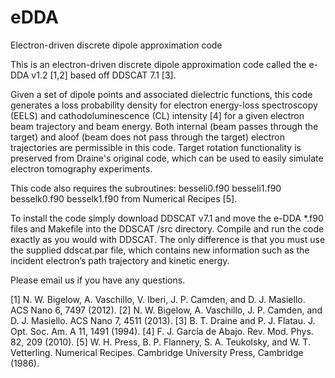 # eDDA
Electron-driven discrete dipole approximation code

This is an electron-driven discrete dipole approximation code called the e-DDA v1.2 [1,2] based off DDSCAT 7.1 [3].

Given a set of dipole points and associated dielectric functions, this code generates a loss probability density for electron energy-loss spectroscopy (EELS) and cathodoluminescence (CL) intensity [4] for a given electron beam trajectory and beam energy. Both internal (beam passes through the target) and aloof (beam does not pass through the target) electron trajectories are permissible in this code. Target rotation functionality is preserved from Draine's original code, which can be used to easily simulate electron tomography experiments.

This code also requires the subroutines:
besseli0.f90
besseli1.f90
besselk0.f90
besselk1.f90
from Numerical Recipes [5].

To install the code simply download DDSCAT v7.1 and move the e-DDA *.f90 files and Makefile into the DDSCAT /src directory.  Compile and run the code exactly as you would with DDSCAT. The only difference is that you must use the supplied ddscat.par file, which contains new information such as the incident electron’s path trajectory and kinetic energy.

Please email us if you have any questions.

[1] N. W. Bigelow, A. Vaschillo, V. Iberi, J. P. Camden, and D. J. Masiello. ACS Nano 6, 7497 (2012).
[2] N. W. Bigelow, A. Vaschillo, J. P. Camden, and D. J. Masiello. ACS Nano 7, 4511 (2013).
[3] B. T. Draine and P. J. Flatau. J. Opt. Soc. Am. A 11, 1491 (1994).
[4] F. J. García de Abajo. Rev. Mod. Phys. 82, 209 (2010).
[5] W. H. Press, B. P. Flannery, S. A. Teukolsky, and W. T. Vetterling. Numerical Recipes. Cambridge University Press, Cambridge (1986).
